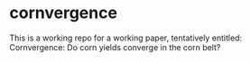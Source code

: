 # cornvergence
This is a working repo for a working paper, tentatively entitled: Cornvergence: Do corn yields converge in the corn belt?
